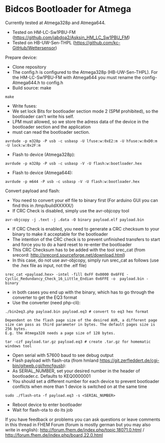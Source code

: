 Bidcos Bootloader for Atmega
======================

Currently tested at Atmega328p and Atmega644.

* Tested on HM-LC-Sw1PBU-FM (https://github.com/jabdoa2/Asksin_HM_LC_Sw1PBU_FM)
* Tested on HB-UW-Sen-THPL (https://github.com/kc-GitHub/Wettersensor)

Prepare device:
* Clone repository
* The config.h is configured to the Atmega328p (HB-UW-Sen-THPL). For the HM-LC-Sw1PBU-FM with Atmega644 you must rename the config-Atmega644.h to config.h
* Build source: make
```
make
```
* Write fuses:
* We set lock Bits for bootloader section mode 2 (SPM prohibited), so the bootloader can't write his self.
* LPM must allowed, so we store the adress data of the device in the bootloader section and the application
* must can read the bootloader section.
```
avrdude -p m328p -P usb -c usbasp -U lfuse:w:0xE2:m -U hfuse:w:0xD0:m -U lock:w:0x2F:m
```
* Flash to device (Atmega328p):
```
avrdude -p m328p -P usb -c usbasp -V -U flash:w:bootloader.hex
```

* Flash to device (Atmega644):
```
avrdude -p m644 -P usb -c usbasp -V -U flash:w:bootloader.hex
```

Convert payload and flash:
* You need to convert your elf file to binary first (For arduino GUI you can find this in /tmp/buildXXXXX/)
* If CRC Check is disabled, simply use the avr-objcopy tool
```
avr-objcopy -j .text -j .data -O binary payload.elf payload.bin
```
* If CRC Check is enabled, you need to generate a CRC checksum to your binary to make it acceptable for the bootloader
* The intention of the CRC check is to prevent unfinished transfers to start and force you to do a hard reset to re-enter the bootloader
* This CRC Checksum has to be added with the tool srec_cat (from srecord: http://srecord.sourceforge.net/download.html)
* In this case, do not use avr-objcopy, simply run srec_cat as follows (use the .hex file as input, not the .elf file)
```
srec_cat <payload.hex> -intel -fill 0xFF 0x0000 0x6FFE -Cyclic_Redundancy_Check_16_Little_Endian 0x6FFE -o  payload.bin -binary
```
* in both cases you end up with the binary, which has to go through the converter to get the EQ3 format
* Use the converter (need php-cli):
```
./bin2eq3.php payload.bin payload.eq3 # convert to eq3 hex format

Dependent on the flash page size of the desired AVR, a different page size can pass as third parameter in bytes. The default pages size is 256 bytes.
E.g. the Atmega328 needs a page size of 128 bytes.

tar -czf payload.tar.gz payload.eq3 # create .tar.gz for homematic windows tool
```
* Open serial with 57600 baud to see debug output
* Flash payload with flash-ota (from hmland https://git.zerfleddert.de/cgi-bin/gitweb.cgi/hmcfgusb):
* As SERIAL_NUMBER, set your desired number in the header of bootloader.c. Defaults to KEQ0000001
* You should set a different number for each device to prevent bootloader conflicts when more than 1 device is switched on at the same time
```
sudo ./flash-ota -f payload.eq3 -s <SERIAL_NUMBER>
```
* Reboot device to enter bootloader
* Wait for flash-ota to do its job

If you have feedback or problems you can ask questions or leave comments in this thread in FHEM Forum (forum is mostly german but you may also write in english): http://forum.fhem.de/index.php/topic,18071.0.html / http://forum.fhem.de/index.php/board,22.0.html
